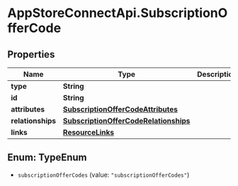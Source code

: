 # AppStoreConnectApi.SubscriptionOfferCode

## Properties

Name | Type | Description | Notes
------------ | ------------- | ------------- | -------------
**type** | **String** |  | 
**id** | **String** |  | 
**attributes** | [**SubscriptionOfferCodeAttributes**](SubscriptionOfferCodeAttributes.md) |  | [optional] 
**relationships** | [**SubscriptionOfferCodeRelationships**](SubscriptionOfferCodeRelationships.md) |  | [optional] 
**links** | [**ResourceLinks**](ResourceLinks.md) |  | [optional] 



## Enum: TypeEnum


* `subscriptionOfferCodes` (value: `"subscriptionOfferCodes"`)




